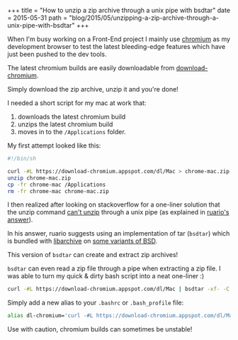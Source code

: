 +++
title = "How to unzip a zip archive through a unix pipe with bsdtar"
date = 2015-05-31
path = "blog/2015/05/unzipping-a-zip-archive-through-a-unix-pipe-with-bsdtar"
+++

When I'm busy working on a Front-End project I mainly use [chromium](https://www.chromium.org/Home) as my development browser to test the latest bleeding-edge features which have just been pushed to the dev tools.

The latest chromium builds are easily downloadable from [download-chromium](https://download-chromium.appspot.com/).

Simply download the zip archive, unzip it and you're done!


I needed a short script for my mac at work that:

  1. downloads the latest chromium build
  2. unzips the latest chromium build
  3. moves in to the `/Applications` folder.

My first attempt looked like this:

```bash
#!/bin/sh

curl -#L https://download-chromium.appspot.com/dl/Mac > chrome-mac.zip
unzip chrome-mac.zip
cp -fr chrome-mac /Applications
rm -fr chrome-mac chrome-mac.zip
```

I then realized after looking on stackoverflow for a one-liner solution that the unzip command [can't unzip](https://serverfault.com/questions/26474/unzipping-files-that-are-flying-in-through-a-pipe) through a unix pipe (as explained in [ruario's answer](https://serverfault.com/a/589528)).

In his answer, ruario suggests using an implementation of tar (`bsdtar`) which is bundled with [libarchive](https://www.libarchive.org/) on [some variants of BSD](https://unix.stackexchange.com/a/104172).

This version of `bsdtar` can create and extract zip archives!

`bsdtar` can even read a zip file through a pipe when extracting a zip file.
I was able to turn my quick & dirty bash script into a neat one-liner :)

```bash
curl -#L https://download-chromium.appspot.com/dl/Mac | bsdtar -xf- -C /Applications
```

Simply add a new alias to your `.bashrc` or `.bash_profile` file:

```bash
alias dl-chromium='curl -#L https://download-chromium.appspot.com/dl/Mac | bsdtar -xf- -C /Applications'
```

Use with caution, chromium builds can sometimes be unstable!

